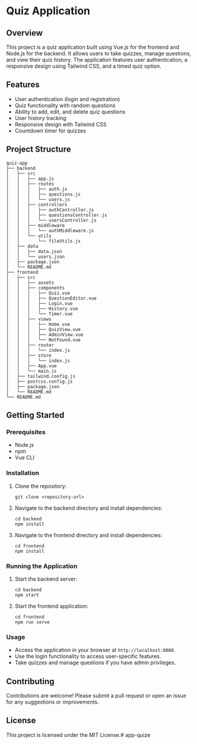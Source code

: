 # Quiz Application

## Overview
This project is a quiz application built using Vue.js for the frontend and Node.js for the backend. It allows users to take quizzes, manage questions, and view their quiz history. The application features user authentication, a responsive design using Tailwind CSS, and a timed quiz option.

## Features
- User authentication (login and registration)
- Quiz functionality with random questions
- Ability to add, edit, and delete quiz questions
- User history tracking
- Responsive design with Tailwind CSS
- Countdown timer for quizzes

## Project Structure
```
quiz-app
├── backend
│   ├── src
│   │   ├── app.js
│   │   ├── routes
│   │   │   ├── auth.js
│   │   │   ├── questions.js
│   │   │   └── users.js
│   │   ├── controllers
│   │   │   ├── authController.js
│   │   │   ├── questionsController.js
│   │   │   └── usersController.js
│   │   ├── middleware
│   │   │   └── authMiddleware.js
│   │   └── utils
│   │       └── fileUtils.js
│   ├── data
│   │   ├── data.json
│   │   └── users.json
│   ├── package.json
│   └── README.md
├── frontend
│   ├── src
│   │   ├── assets
│   │   ├── components
│   │   │   ├── Quiz.vue
│   │   │   ├── QuestionEditor.vue
│   │   │   ├── Login.vue
│   │   │   ├── History.vue
│   │   │   └── Timer.vue
│   │   ├── views
│   │   │   ├── Home.vue
│   │   │   ├── QuizView.vue
│   │   │   ├── AdminView.vue
│   │   │   └── NotFound.vue
│   │   ├── router
│   │   │   └── index.js
│   │   ├── store
│   │   │   └── index.js
│   │   ├── App.vue
│   │   └── main.js
│   ├── tailwind.config.js
│   ├── postcss.config.js
│   ├── package.json
│   └── README.md
└── README.md
```

## Getting Started

### Prerequisites
- Node.js
- npm
- Vue CLI

### Installation
1. Clone the repository:
   ```
   git clone <repository-url>
   ```
2. Navigate to the backend directory and install dependencies:
   ```
   cd backend
   npm install
   ```
3. Navigate to the frontend directory and install dependencies:
   ```
   cd frontend
   npm install
   ```

### Running the Application
1. Start the backend server:
   ```
   cd backend
   npm start
   ```
2. Start the frontend application:
   ```
   cd frontend
   npm run serve
   ```

### Usage
- Access the application in your browser at `http://localhost:8080`.
- Use the login functionality to access user-specific features.
- Take quizzes and manage questions if you have admin privileges.

## Contributing
Contributions are welcome! Please submit a pull request or open an issue for any suggestions or improvements.

## License
This project is licensed under the MIT License.# app-quize
